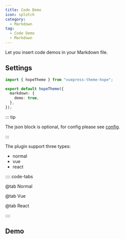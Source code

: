 ```yaml
---
title: Code Demo
icon: splotch
category:
  - Markdown
tag:
  - Code Demo
  - Markdown
---
```


Let you insert code demos in your Markdown file.

<!-- more -->

## Settings

```ts twoslash {5} title=".vuepress/theme.ts"
import { hopeTheme } from "vuepress-theme-hope";

export default hopeTheme({
  markdown: {
    demo: true,
  },
});
```

<!-- @include: @md-enhance/guide/code/demo/README.md#syntax -->

::: tip

The json block is optional, for config please see [config](../../../config/markdown/code.md#demo).

:::

The plugin support three types:

- normal
- vue
- react

:::: code-tabs

@tab Normal

<!-- @include: @md-enhance/guide/code/demo/normal.md#syntax -->

@tab Vue

<!-- @include: @md-enhance/guide/code/demo/vue.md#syntax -->

@tab React

<!-- @include: @md-enhance/guide/code/demo/react.md#syntax -->

::::

<!-- @include: @md-enhance/guide/code/demo/README.md#language -->

## Demo

<!-- @include: @md-enhance/guide/code/demo/normal.md#demo -->
<!-- @include: @md-enhance/guide/code/demo/vue.md#demo -->
<!-- @include: @md-enhance/guide/code/demo/react.md#demo -->
<!-- @include: @md-enhance/guide/code/demo/README.md#demo -->
